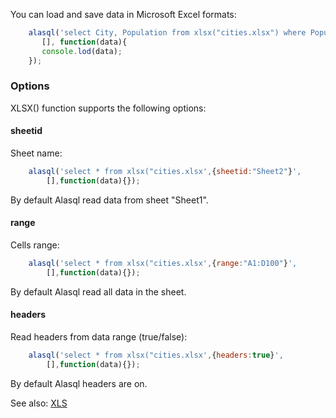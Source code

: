 You can load and save data in Microsoft Excel formats:

```js
    alasql('select City, Population from xlsx("cities.xlsx") where Population > 100000',
       [], function(data){
       console.lod(data);
    });
```

### Options
XLSX() function supports the following options:
#### sheetid
Sheet name:
```js
    alasql('select * from xlsx("cities.xlsx',{sheetid:"Sheet2"}',
        [],function(data){});
```
By default Alasql read data from sheet "Sheet1".

#### range
Cells range:
```js
    alasql('select * from xlsx("cities.xlsx',{range:"A1:D100"}',
        [],function(data){});
```
By default Alasql read all data in the sheet.

#### headers
Read headers from data range (true/false):
```js
    alasql('select * from xlsx("cities.xlsx',{headers:true}',
        [],function(data){});
```
By default Alasql headers are on.

See also: [XLS](Xls)